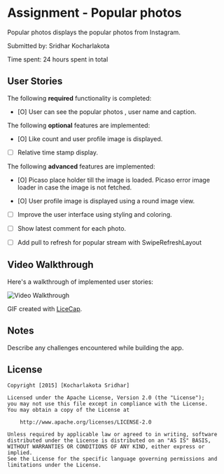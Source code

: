 # Assignment - Popular photos

Popular photos displays the popular photos from Instagram.

Submitted by: Sridhar Kocharlakota

Time spent: 24 hours spent in total

## User Stories

The following **required** functionality is completed:

* [O] User can see the popular photos , user name and caption.

The following **optional** features are implemented:

* [O] Like count and user profile image is displayed.
* [ ] Relative time stamp display.

The following **advanced** features are implemented:

* [O] Picaso place holder till the image is loaded. Picaso error image loader in case the image is not fetched.

* [O] User profile image is displayed using a round image view.

* [ ] Improve the user interface using styling and coloring.

* [ ] Show latest comment for each photo.

* [ ] Add pull to refresh for popular stream with SwipeRefreshLayout




## Video Walkthrough 

Here's a walkthrough of implemented user stories:

<img src='https://github.com/ksridhar3/PopularPhotos/blob/master/instagram.gif' title='Video Walkthrough' width='' alt='Video Walkthrough' />

GIF created with [LiceCap](http://www.cockos.com/licecap/).

## Notes

Describe any challenges encountered while building the app.

## License

    Copyright [2015] [Kocharlakota Sridhar]

    Licensed under the Apache License, Version 2.0 (the "License");
    you may not use this file except in compliance with the License.
    You may obtain a copy of the License at

        http://www.apache.org/licenses/LICENSE-2.0

    Unless required by applicable law or agreed to in writing, software
    distributed under the License is distributed on an "AS IS" BASIS,
    WITHOUT WARRANTIES OR CONDITIONS OF ANY KIND, either express or implied.
    See the License for the specific language governing permissions and
    limitations under the License.
